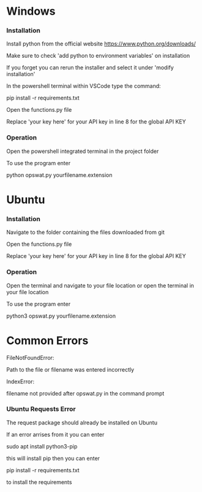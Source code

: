# Windows 

### Installation

Install python from the official website https://www.python.org/downloads/

Make sure to check 'add python to environment variables' on installation

If you forget you can rerun the installer and select it under 'modify installation'

In the powershell terminal within VSCode type the command:

pip install -r requirements.txt

Open the functions.py file

Replace 'your key here' for your API key in line 8 for the global API KEY 

### Operation

Open the powershell integrated terminal in the project folder

To use the program enter 

python opswat.py yourfilename.extension 

# Ubuntu

### Installation

Navigate to the folder containing the files downloaded from git

Open the functions.py file

Replace 'your key here' for your API key in line 8 for the global API KEY 

### Operation

Open the terminal and navigate to your file location or open the terminal in your file location

To use the program enter

python3 opswat.py yourfilename.extension 

# Common Errors 

FileNotFoundError: 

Path to the file or filename was entered incorrectly

IndexError:

filename not provided after opswat.py in the command prompt

### Ubuntu Requests Error

The request package should already be installed on Ubuntu

If an error arrises from it you can enter 

sudo apt install python3-pip

this will install pip then you can enter

pip install -r requirements.txt 

to install the requirements 
